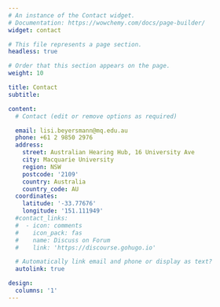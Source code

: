 ```yaml
---
# An instance of the Contact widget.
# Documentation: https://wowchemy.com/docs/page-builder/
widget: contact

# This file represents a page section.
headless: true

# Order that this section appears on the page.
weight: 10

title: Contact
subtitle:

content:
  # Contact (edit or remove options as required)

  email: lisi.beyersmann@mq.edu.au
  phone: +61 2 9850 2976
  address:
    street: Australian Hearing Hub, 16 University Ave
    city: Macquarie University
    region: NSW
    postcode: '2109'
    country: Australia
    country_code: AU
  coordinates:
    latitude: '-33.77676'
    longitude: '151.111949'
  #contact_links:
  #  - icon: comments
  #    icon_pack: fas
  #    name: Discuss on Forum
  #    link: 'https://discourse.gohugo.io'

  # Automatically link email and phone or display as text?
  autolink: true

design:
  columns: '1'
---
```

